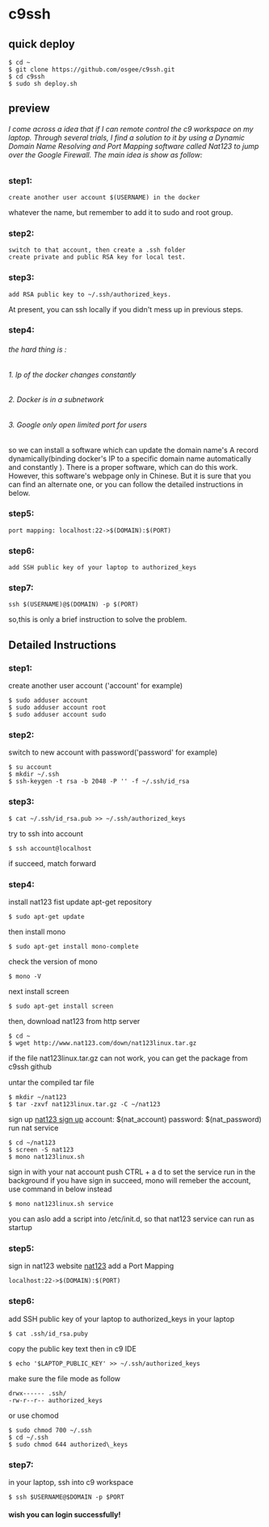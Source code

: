 # c9ssh

## quick deploy

    $ cd ~
    $ git clone https://github.com/osgee/c9ssh.git
    $ cd c9ssh
    $ sudo sh deploy.sh

## preview

###### I come across a idea that if I can remote control the c9 workspace on my laptop. Through several trials, I find a solution to it by using a Dynamic Domain Name Resolving and Port Mapping software called Nat123 to jump over the Google Firewall. The main idea is show as follow:

### step1: 

    create another user account $(USERNAME) in the docker
    
whatever the name, but remember to add it to sudo and root group.
    
### step2: 

    switch to that account, then create a .ssh folder 
    create private and public RSA key for local test.
    
### step3: 

    add RSA public key to ~/.ssh/authorized_keys. 
    
At present, you can ssh locally if you didn't mess up in previous steps.
    
### step4: 
###### the hard thing is :

###### 1. Ip of the docker changes constantly
###### 2. Docker is in a subnetwork
###### 3. Google only open limited port for users

so we can install a software which can update the domain name's A record dynamically(binding docker's IP to a specific domain name automatically and constantly ). There is a proper software, which can do this work. However, this software's webpage only in Chinese. But it is sure that you can find an alternate one, or you can follow the detailed instructions in below.

### step5:

    port mapping: localhost:22->$(DOMAIN):$(PORT) 

### step6:

    add SSH public key of your laptop to authorized_keys

### step7: 

    ssh $(USERNAME)@$(DOMAIN) -p $(PORT)

so,this is only a brief instruction to solve the problem.

## Detailed Instructions
### step1:
create another user account ('account' for example)

    $ sudo adduser account
    $ sudo adduser account root
    $ sudo adduser account sudo

### step2:
switch to new account with password('password' for example)

    $ su account
    $ mkdir ~/.ssh
    $ ssh-keygen -t rsa -b 2048 -P '' -f ~/.ssh/id_rsa
    
### step3:

    $ cat ~/.ssh/id_rsa.pub >> ~/.ssh/authorized_keys
    
try to ssh into account

    $ ssh account@localhost

if succeed, match forward

### step4:
install nat123
fist update apt-get repository

    $ sudo apt-get update
    
then install mono

    $ sudo apt-get install mono-complete
    
check the version of mono

    $ mono -V
    
next install screen

    $ sudo apt-get install screen
    
then, download nat123 from http server

    $ cd ~
    $ wget http://www.nat123.com/down/nat123linux.tar.gz

if the file nat123linux.tar.gz can not work, you can get the package from c9ssh github

untar the compiled tar file

    $ mkdir ~/nat123
    $ tar -zxvf nat123linux.tar.gz -C ~/nat123
    
sign up <a href="http://www.nat123.com/UsersReg.jsp">nat123 sign up</a>
account: $(nat_account)
password: $(nat_password)
run nat service

    $ cd ~/nat123
    $ screen -S nat123
    $ mono nat123linux.sh

sign in with your nat account
push CTRL + a d to set the service run in the background
if you have sign in succeed, mono will remeber the account, use command in below instead

    $ mono nat123linux.sh service
    
you can aslo add a script into /etc/init.d, so that nat123 service can run as startup 

### step5:
sign in nat123 website <a href="http://www.nat123.com">nat123</a>
add a Port Mapping

    localhost:22->$(DOMAIN):$(PORT)

### step6:
add SSH public key of your laptop to authorized_keys
in your laptop

    $ cat .ssh/id_rsa.puby

copy the public key text
then in c9 IDE

    $ echo '$LAPTOP_PUBLIC_KEY' >> ~/.ssh/authorized_keys

make sure the file mode as follow

    drwx------ .ssh/
    -rw-r--r-- authorized_keys

or use chomod

    $ sudo chmod 700 ~/.ssh
    $ cd ~/.ssh
    $ sudo chmod 644 authorized\_keys
    
### step7:
in your laptop, ssh into c9 workspace

    $ ssh $USERNAME@$DOMAIN -p $PORT

#### wish you can login successfully!







